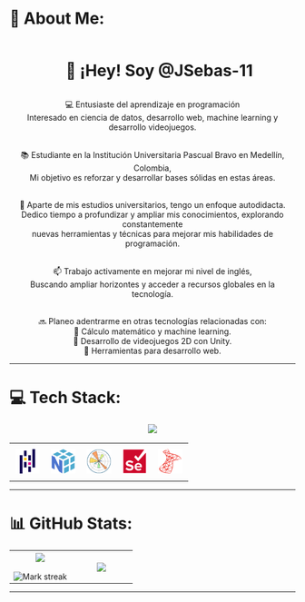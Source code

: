 # 💫 About Me:
<div id="user-content-toc">
  <ul align="center">
    <summary><h1 style="display: inline-block">👋 ¡Hey! Soy @JSebas-11</h1></summary>
  </ul>
</div>

<div align="center">
  
  <p>💻 Entusiaste del aprendizaje en programación<br>
    Interesado en ciencia de datos, desarrollo web, machine learning y desarrollo videojuegos.<br><br></p>
    
  <p>📚 Estudiante en la Institución Universitaria Pascual Bravo en Medellín, Colombia,<br>
  Mi objetivo es reforzar y desarrollar bases sólidas en estas áreas.<br><br></p>
  
  <p>🚀 Aparte de mis estudios universitarios, tengo un enfoque autodidacta.<br>
  Dedico tiempo a profundizar y ampliar mis conocimientos, explorando constantemente<br> 
  nuevas herramientas y técnicas para mejorar mis habilidades de programación.<br><br></p> 
  
  <p>📫 Trabajo activamente en mejorar mi nivel de inglés,<br>
  Buscando ampliar horizontes y acceder a recursos globales en la tecnología.<br><br></p>
  
  <p>🔜 Planeo adentrarme en otras tecnologías relacionadas con:<br>
    📌 Cálculo matemático y machine learning.<br>
    📌 Desarrollo de videojuegos 2D con Unity.<br>
    📌 Herramientas para desarrollo web.</p>
  
</div>

-----

# 💻 Tech Stack:
<p align="center">
  <a href="https://skillicons.dev">
    <img src="https://skillicons.dev/icons?i=py,cpp,cs,mysql,sqlite,vscode&perline=10" />
  </a>
</p>

<table align="center" style="border-collapse: collapse; border: none;">
  <tr>
    <td style="padding: 10px; border-radius: 8px;">
      <img src="https://raw.githubusercontent.com/devicons/devicon/master/icons/pandas/pandas-original.svg" width="43" height="43"/>
    </td>
    <td style="padding: 10px; border-radius: 8px;">
      <img src="https://raw.githubusercontent.com/devicons/devicon/master/icons/numpy/numpy-original.svg" width="43" height="43"/>
    </td>
    <td style="padding: 10px; border-radius: 8px;">
      <img src="https://raw.githubusercontent.com/devicons/devicon/master/icons/matplotlib/matplotlib-original.svg" width="43" height="43"/>
    </td>
    <td style="padding: 10px; border-radius: 8px;">
      <img src="https://raw.githubusercontent.com/devicons/devicon/master/icons/selenium/selenium-original.svg" width="43" height="43"/>
    </td>
    <td style="padding: 10px; border-radius: 8px;">
      <img src="https://raw.githubusercontent.com/devicons/devicon/master/icons/microsoftsqlserver/microsoftsqlserver-plain.svg" width="43" height="43"/>
    </td>
  </tr>
</table>


-----

# 📊 GitHub Stats:
<p align="center">
<table align="center">
<tr border="none">
<td width="50%" align="center">
  
  <img  align="center"  src="https://github-readme-stats.vercel.app/api?username=JSebas-11&theme=dark&show_icons=true&count_private=true"/>
  <br></br>
  <img  title="🔥 Get streak stats for your profile at git.io/streak-stats" alt="Mark streak" src="https://github-readme-streak-stats.herokuapp.com/?user=JSebas-11&theme=dark&hide_border=false" /> 
</td>

<td width="50%" align="center">

  <img  align="center"  src="https://github-readme-stats.anuraghazra1.vercel.app/api/top-langs/?username=JSebas-11&theme=dark&hide_border=false&no-bg=true&no-frame=true&langs_count=10"/>
  
  </td>
</tr>
</table>

-----
